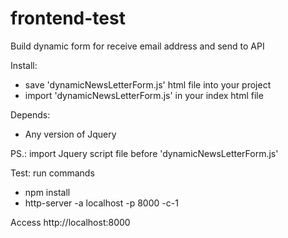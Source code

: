# frontend-test
Build dynamic form for receive email address and send to API

Install:
- save 'dynamicNewsLetterForm.js' html file into your project
- import 'dynamicNewsLetterForm.js' in your index html file

Depends:
- Any version of Jquery

PS.: import Jquery script file before 'dynamicNewsLetterForm.js'

Test:
run commands
 - npm install
 - http-server -a localhost -p 8000 -c-1

Access http://localhost:8000
